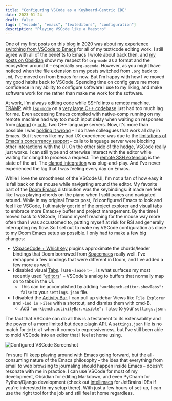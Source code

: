 ```yaml
---
title: "Configuring VSCode as a Keyboard-Centric IDE"
date: 2023-01-24
draft: false
tags: ["vscode", "emacs", "texteditors", "configuration"]
description: "Playing VSCode like a Maestro"
---
```


One of my first posts on this blog in 2020 was about [my experience switching from VSCode to Emacs](https://davi.sh/blog/2020/03/switching-to-emacs/) for all of my text/code editing work. I still agree with all of the benefits to Emacs I wrote about back then, and [my posts on Obsidian](https://davi.sh/blog/2022/01/obsidian-zero/) show my respect for `org-mode` as a format and the ecosystem around it – especially `org-agenda`. However, as you might have noticed when the file extension on my posts switched from `.org` back to `.md`, I've moved on from Emacs for now. But I'm happy with how I've moved my good habits back to VSCode. Spending time on config gave me more confidence in my ability to configure software I use to my liking, and make software work for me rather than make me work for the software.

At work, I'm always editing code while SSH'd into a remote machine. [TRAMP](https://www.gnu.org/software/tramp/) with [`lsp-mode`](https://github.com/emacs-lsp/lsp-mode) on a [very large C++ codebase](https://github.com/mongodb/mongo) just had too much lag for me. Even accessing Emacs compiled with native-comp running on my remote machine had way too much input delay when waiting on responses from [clangd](https://clangd.llvm.org) or [ccls](https://github.com/MaskRay/ccls), two C++ language servers. Now, it's more than possible I was [holding it wrong](https://www.wired.com/2010/06/iphone-4-holding-it-wrong/) – I do have colleagues that work all day in Emacs.  But it seems like my bad UX experience was due to the [limitations of Emacs's concurrency support](https://www.gnu.org/software/emacs/manual/html_node/elisp/Threads.html) – calls to language server were blocking other interactions with the UI. On the other side of the hedge, VSCode really just works. I can still type and otherwise interact with the editor while waiting for clangd to process a request. The [remote SSH extension](https://code.visualstudio.com/docs/remote/ssh) is the state of the art. The [clangd integration](https://marketplace.visualstudio.com/items?itemName=llvm-vs-code-extensions.vscode-clangd) was plug-and-play. And I've never experienced the lag that I was feeling every day on Emacs.

While I love the smoothness of the VSCode UI, I'm not a fan of how easy it is fall back on the mouse while navigating around the editor. My favorite part of the [Doom Emacs](https://github.com/doomemacs/doomemacs) distribution was the keybindings: it made me feel like I was playing chords on the piano when I split panes and navigated around. While in my original Emacs post, I'd configured Emacs to look and feel like VSCode, I ultimately got rid of the project explorer and visual tabs to embrace more Emacs-y buffer and project management. By the time I moved back to VSCode, I found myself reaching for the mouse way more often than I was accustomed to, putting myself at risk for RSI and generally interrupting my flow. So I set out to make my VSCode configuration as close to my Doom Emacs setup as possible. I only had to make a few big changes:

- [VSpaceCode + WhichKey](https://vspacecode.github.io) plugins approximate the chords/leader bindings that Doom borrowed from [Spacemacs](https://www.spacemacs.org) really well. I've remapped a few bindings that were different in Doom, and I've added a few more as well.
- I disabled visual [Tabs](https://code.visualstudio.com/docs/getstarted/userinterface#_tabs). I use `<leader>-,` is what surfaces my most recently used "[editors](https://code.visualstudio.com/docs/getstarted/userinterface#_open-editors)" – VSCode's analog to buffers that normally map on to tabs in the UI.
	- This can be accomplished by adding `"workbench.editor.showTabs": false` to your `settings.json` file.
- I disabled the [Activity Bar](https://code.visualstudio.com/docs/getstarted/userinterface#_activity-bar). I can pull up sidebar Views like `File Explorer` and `Find in Files` with a shortcut, and dismiss them with cmd-B.
	- Add `"workbench.activityBar.visible": false` to your `settings.json`.

The fact that VSCode can do all this is a testament to its extensability and the power of a more limited but deep [plugin API](https://code.visualstudio.com/api). A `settings.json` file is no match for `init.el` when it comes to expressiveness, but I've still been able to mold VSCode into an editor that I feel at home using.


![Configured VSCode Screenshot](/blog/images/vscode-screenshot.png)

I'm sure I'll keep playing around with Emacs going forward, but the all-consuming nature of the Emacs philosophy – the idea that everything from email to web browsing to journaling should happen inside Emacs – doesn't resonate with me in practice. I can use VSCode for most of my development, Obsidian for editing Markdown, and even PyCharm for Python/Django development (check out [intellimacs](https://github.com/MarcoIeni/intellimacs) for JetBrains IDEs if you're interested in my setup there). With just a few hours of set-up, I can use the right tool for the job and still feel at home regardless.
